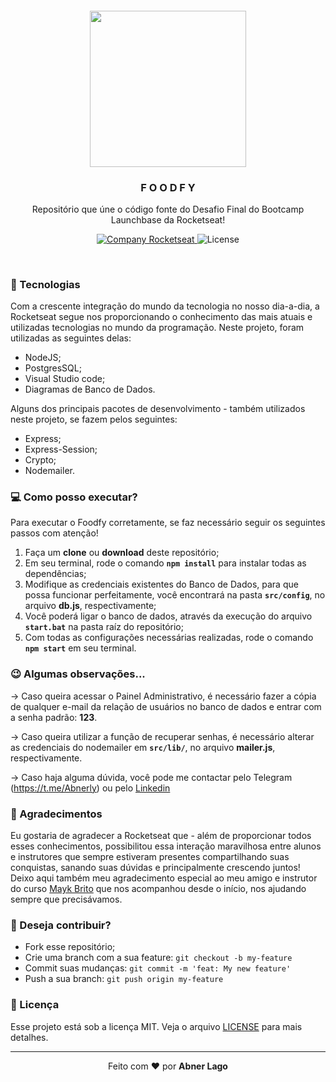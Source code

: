 <h4 align="center">
    <img src="https://camo.githubusercontent.com/268b1344409fac98c4eeda520482b6910c4ddcba/68747470733a2f2f73746f726167652e676f6f676c65617069732e636f6d2f676f6c64656e2d77696e642f626f6f7463616d702d6c61756e6368626173652f6c6f676f2e706e67" width="250px" /> <br/>
</h4>

<h3 align="center">
    F O O D F Y
</h3>

<p align="center">
    Repositório que úne o código fonte do Desafio Final do Bootcamp Launchbase da Rocketseat!
</p>

<p align="center">
    <a href="https://rocketseat.com.br">
        <img alt="Company Rocketseat" src="https://img.shields.io/badge/company-Rocketseat-orange">
    </a>
    <img alt="License" src="https://img.shields.io/badge/license-MIT-orange">
</p>

<br>

### :rocket: Tecnologias
Com a crescente integração do mundo da tecnologia no nosso dia-a-dia, a Rocketseat segue nos proporcionando o conhecimento das mais atuais e utilizadas tecnologias no mundo da programação. Neste projeto, foram utilizadas as seguintes delas:
- NodeJS;
- PostgresSQL;
- Visual Studio code;
- Diagramas de Banco de Dados.

Alguns dos principais pacotes de desenvolvimento - também utilizados neste projeto, se fazem pelos seguintes:
- Express;
- Express-Session;
- Crypto;
- Nodemailer.

### 💻 Como posso executar?

Para executar o Foodfy corretamente, se faz necessário seguir os seguintes passos com atenção!

1. Faça um **clone** ou **download** deste repositório;
2. Em seu terminal, rode o comando **`npm install`** para instalar todas as dependências;
3. Modifique as credenciais existentes do Banco de Dados, para que possa funcionar perfeitamente, você encontrará na pasta **`src/config`**, no arquivo **db.js**, respectivamente;
4. Você poderá ligar o banco de dados, através da execução do arquivo **`start.bat`** na pasta raíz do repositório;
5. Com todas as configurações necessárias realizadas, rode o comando **`npm start`** em seu terminal.

### 😉 Algumas observações...

→ Caso queira acessar o Painel Administrativo, é necessário fazer a cópia de qualquer e-mail da relação de usuários no banco de dados e entrar com a senha padrão: **123**.  

→ Caso queira utilizar a função de recuperar senhas, é necessário alterar as credenciais do nodemailer em **`src/lib/`**, no arquivo **mailer.js**, respectivamente.

→ Caso haja alguma dúvida, você pode me contactar pelo Telegram (https://t.me/Abnerly) ou pelo <a href="https://www.linkedin.com/in/AbnerLago">Linkedin</a>

### 🥰 Agradecimentos
Eu gostaria de agradecer a Rocketseat que - além de proporcionar todos esses conhecimentos, possibilitou essa interação maravilhosa entre alunos e instrutores que sempre estiveram presentes compartilhando suas conquistas, sanando suas dúvidas e principalmente crescendo juntos! <br>
Deixo aqui também meu agradecimento especial ao meu amigo e instrutor do curso <a href="https://github.com/maykbrito/">Mayk Brito</a> que nos acompanhou desde o início, nos ajudando sempre que precisávamos.

### 🤔 Deseja contribuir?

- Fork esse repositório;
- Crie uma branch com a sua feature: `git checkout -b my-feature`
- Commit suas mudanças: `git commit -m 'feat: My new feature'`
- Push a sua branch: `git push origin my-feature`

### :memo: Licença

Esse projeto está sob a licença MIT. Veja o arquivo [LICENSE](LICENSE.md) para mais detalhes.

---

<p align="center">Feito com ❤️ por <strong>Abner Lago</p>